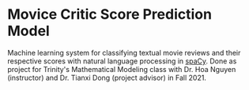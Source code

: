 # Movice Critic Score Prediction Model

Machine learning system for classifying textual movie reviews and their respective scores with natural language processing in [spaCy](https://spacy.io/). Done as project for Trinity's Mathematical Modeling class with Dr. Hoa Nguyen (instructor) and Dr. Tianxi Dong (project advisor) in Fall 2021.
